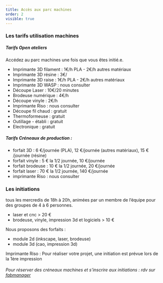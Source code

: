 ```yaml
---
title: Accès aux parc machines
order: 2
visible: true
---
```

### Les tarifs utilisation machines
##### Tarifs Open ateliers

Accédez au parc machines une fois que vous êtes initié.e.

* Imprimante 3D filament : 1€/h PLA - 2€/h autres matériaux
* Imprimante 3D résine : 3€/
* Imprimante 3D raise : 1€/h PLA - 2€/h autres matériaux
* Imprimante 3D WASP : nous consulter
* Découpe Laser : 10€/20 minutes
* Brodeuse numérique : 4€/h
* Découpe vinyle : 2€/h
* Imprimante Riso : nous consulter
* Découpe fil chaud : gratuit
* Thermoformeuse : gratuit
* Outillage - établi : gratuit
* Electronique : gratuit

##### Tarifs Créneaux de production : 
* forfait 3D : 6 €/journée (PLA), 12 €/journée (autres matériaux), 15 € /journée (résine)
* forfait vinyle : 5 € la 1/2 journée, 10 €/journée
* forfait brodeuse : 10 € la 1/2 journée, 20 €/journée
* forfait laser : 70 € la 1/2 journée, 140 €/journée
* imprimante Riso : nous consulter

### Les initiations
tous les mercredis de 18h à 20h, animées par un membre de
l’équipe pour des groupes de 4 à 6 personnes.
* laser et cnc > 20 €
* brodeuse, vinyle, impression 3d et logiciels > 10 €

Nous proposons des forfaits : 
* module 2d (inkscape, laser, brodeuse)
* module 3d (cao, impression 3d)

Imprimante Riso : Pour réaliser votre projet, une initiation est prévue lors de la
1ère impression

###### Pour réserver des créneaux machines et s'inscrire aux initiations : rdv sur [fabmanager](https://fabmanager.lafun.fr/#!/)

